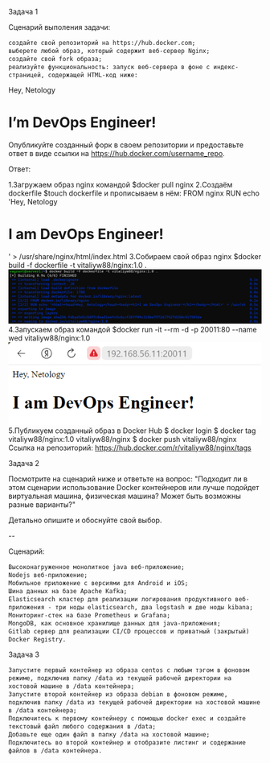 Задача 1

Сценарий выполения задачи:

	создайте свой репозиторий на https://hub.docker.com;
	выберете любой образ, который содержит веб-сервер Nginx;
	создайте свой fork образа;
	реализуйте функциональность: запуск веб-сервера в фоне с индекс-страницей, содержащей HTML-код ниже:

<html>
<head>
Hey, Netology
</head>
<body>
<h1>I’m DevOps Engineer!</h1>
</body>
</html>

Опубликуйте созданный форк в своем репозитории и предоставьте ответ в виде ссылки на https://hub.docker.com/username_repo.

Ответ:

1.Загружаем образ nginx командой $docker pull nginx
2.Создаём dockerfile $touch dockerfile и прописываем в нём:
FROM nginx
RUN echo '<html><head>Hey, Netology</head><body><h1>I am DevOps Engineer!</h1></body></html>' > /usr/share/nginx/html/index.html
3.Собираем свой образ nginx $docker build -f dockerfile -t vitaliyw88/nginx:1.0 .
![](Screenshots/5.3.3.png)
4.Запускаем образ командой $docker run -it --rm -d -p 20011:80 --name wed vitaliyw88/nginx:1.0
![](Screenshots/5.3.4.png)
5.Публикуем созданный образ в Docker Hub 
$ docker login
$ docker tag vitaliyw88/nginx:1.0 vitaliyw88/nginx
$ docker push vitaliyw88/nginx
Ссылка на репозиторий:
https://hub.docker.com/r/vitaliyw88/nginx/tags

Задача 2

Посмотрите на сценарий ниже и ответьте на вопрос: "Подходит ли в этом сценарии использование Docker контейнеров или лучше подойдет виртуальная машина, физическая машина? Может быть возможны разные варианты?"

Детально опишите и обоснуйте свой выбор.

--

Сценарий:

	Высоконагруженное монолитное java веб-приложение;
	Nodejs веб-приложение;
	Мобильное приложение c версиями для Android и iOS;
	Шина данных на базе Apache Kafka;
	Elasticsearch кластер для реализации логирования продуктивного веб-приложения - три ноды elasticsearch, два logstash и две ноды kibana;
	Мониторинг-стек на базе Prometheus и Grafana;
	MongoDB, как основное хранилище данных для java-приложения;
	Gitlab сервер для реализации CI/CD процессов и приватный (закрытый) Docker Registry.

Задача 3

	Запустите первый контейнер из образа centos c любым тэгом в фоновом режиме, подключив папку /data из текущей рабочей директории на хостовой машине в /data контейнера;
	Запустите второй контейнер из образа debian в фоновом режиме, подключив папку /data из текущей рабочей директории на хостовой машине в /data контейнера;
	Подключитесь к первому контейнеру с помощью docker exec и создайте текстовый файл любого содержания в /data;
	Добавьте еще один файл в папку /data на хостовой машине;
	Подключитесь во второй контейнер и отобразите листинг и содержание файлов в /data контейнера.